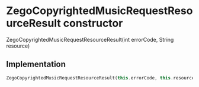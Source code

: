 


# ZegoCopyrightedMusicRequestResourceResult constructor







ZegoCopyrightedMusicRequestResourceResult(int errorCode, String resource)





## Implementation

```dart
ZegoCopyrightedMusicRequestResourceResult(this.errorCode, this.resource);
```







